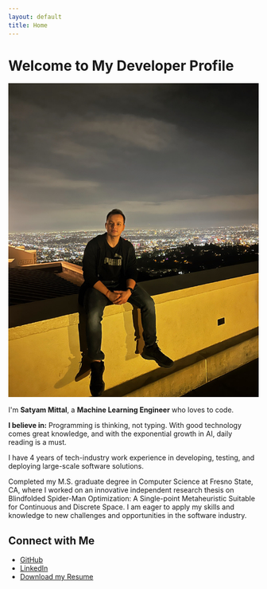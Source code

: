 ```yaml
---
layout: default
title: Home
---
```


# Welcome to My Developer Profile

<div class="content-wrapper">
    <img src="/assets/images/profile_photo.jpeg" alt="Profile Picture" class="profile-pic">
    <div class="content-description">
        <p>I'm <strong>Satyam Mittal</strong>, a <strong>Machine Learning Engineer</strong> who loves to code.</p>
        <p><strong>I believe in:</strong> Programming is thinking, not typing. With good technology comes great knowledge, and with the exponential growth in AI, daily reading is a must.</p>
        <p>I have 4 years of tech-industry work experience in developing, testing, and deploying large-scale software solutions.</p>
        <p>Completed my M.S. graduate degree in Computer Science at Fresno State, CA, where I worked on an innovative independent research thesis on Blindfolded Spider-Man Optimization: A Single-point Metaheuristic Suitable for Continuous and Discrete Space. I am eager to apply my skills and knowledge to new challenges and opportunities in the software industry.</p>
    </div>
</div>

## Connect with Me
- [GitHub](https://github.com/yourusername)
- [LinkedIn](https://linkedin.com/in/yourusername)
- [Download my Resume](/assets/resume.pdf)

